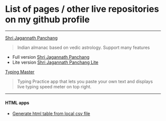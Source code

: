 # List of pages / other live repositories on my github profile

---
[Shri Jagannath Panchang](https://raj9039852537.github.io/Shri-Jagannath-Panchang/)
  > Indian almanac based on vedic astrology. Support many features

- Full version [Shri Jagannath Panchang](https://raj9039852537.github.io/Shri-Jagannath-Panchang/SJPL_5.08.html)
- Lite version [Shri Jagannath Panchang Lite](https://raj9039852537.github.io/Shri-Jagannath-Panchang/sjpl_lite_v1.01.html)

[Typing Master](https://raj9039852537.github.io/TypingMaster/)
  > Typing Practice app that lets you paste your own text and displays live typing speed meter on top right.

---
#### HTML apps
- [Generate html table from local csv file](https://raj9039852537.github.io/files/csv_to_html_table.html)

<!--
---
- #### GST related
  - [HSN/SAC code list from gst.gov.in with more powerful search](https://raj9039852537.github.io/files/HSN_SAC.html) *updated from https://tutorial.gst.gov.in/downloads/HSN_SAC.xlsx*
  - [GST Rates list from gst.gov.in with more powerful search](https://raj9039852537.github.io/files/GST_Rates.html) *updated on 18/07/2022 from https://cbic-gst.gov.in/gst-goods-services-rates.html*
-->

